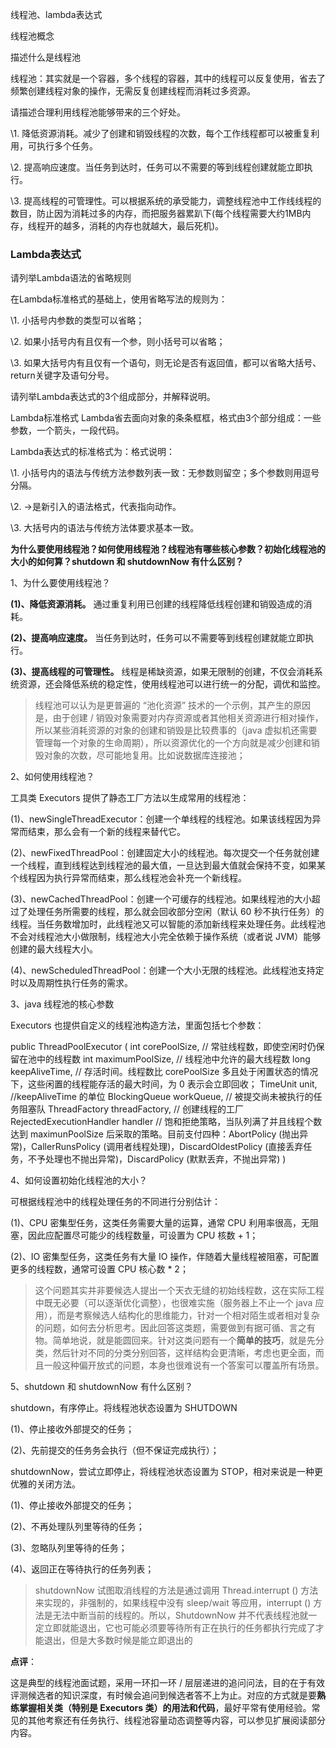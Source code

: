 线程池、lambda表达式

线程池概念

描述什么是线程池

线程池：其实就是一个容器，多个线程的容器，其中的线程可以反复使用，省去了频繁创建线程对象的操作，无需反复创建线程而消耗过多资源。

请描述合理利用线程池能够带来的三个好处。

\1. 降低资源消耗。减少了创建和销毁线程的次数，每个工作线程都可以被重复利用，可执行多个任务。

 \2. 提高响应速度。当任务到达时，任务可以不需要的等到线程创建就能立即执行。

 \3. 提高线程的可管理性。可以根据系统的承受能力，调整线程池中工作线线程的数目，防止因为消耗过多的内存，而把服务器累趴下(每个线程需要大约1MB内存，线程开的越多，消耗的内存也就越大，最后死机)。

### Lambda表达式

请列举Lambda语法的省略规则

在Lambda标准格式的基础上，使用省略写法的规则为：

\1.    小括号内参数的类型可以省略；

\2.    如果小括号内有且仅有一个参，则小括号可以省略；

\3.    如果大括号内有且仅有一个语句，则无论是否有返回值，都可以省略大括号、return关键字及语句分号。

请列举Lambda表达式的3个组成部分，并解释说明。

Lambda标准格式 Lambda省去面向对象的条条框框，格式由3个部分组成：一些参数，一个箭头，一段代码。

Lambda表达式的标准格式为：格式说明：

\1.    小括号内的语法与传统方法参数列表一致：无参数则留空；多个参数则用逗号分隔。

\2.    ->是新引入的语法格式，代表指向动作。

\3.    大括号内的语法与传统方法体要求基本一致。

**为什么要使用线程池？如何使用线程池？线程池有哪些核心参数？初始化线程池的大小的如何算？shutdown 和 shutdownNow 有什么区别？**

1、为什么要使用线程池？

**(1)、降低资源消耗。** 通过重复利用已创建的线程降低线程创建和销毁造成的消耗。

**(2)、提高响应速度。** 当任务到达时，任务可以不需要等到线程创建就能立即执行。

**(3)、提高线程的可管理性。** 线程是稀缺资源，如果无限制的创建，不仅会消耗系统资源，还会降低系统的稳定性，使用线程池可以进行统一的分配，调优和监控。

> 线程池可以认为是更普遍的 “池化资源” 技术的一个示例，其产生的原因是，由于创建 / 销毁对象需要对内存资源或者其他相关资源进行相对操作，所以某些消耗资源的对象的创建和销毁是比较费事的（java 虚拟机还需要管理每一个对象的生命周期），所以资源优化的一个方向就是减少创建和销毁对象的次数，尽可能地复用。比如说数据库连接池；

2、如何使用线程池？

工具类 Executors 提供了静态工厂方法以生成常用的线程池：

(1)、newSingleThreadExecutor：创建一个单线程的线程池。如果该线程因为异常而结束，那么会有一个新的线程来替代它。

(2)、newFixedThreadPool：创建固定大小的线程池。每次提交一个任务就创建一个线程，直到线程达到线程池的最大值，一旦达到最大值就会保持不变，如果某个线程因为执行异常而结束，那么线程池会补充一个新线程。

(3)、newCachedThreadPool：创建一个可缓存的线程池。如果线程池的大小超过了处理任务所需要的线程，那么就会回收部分空闲（默认 60 秒不执行任务）的线程。当任务数增加时，此线程池又可以智能的添加新线程来处理任务。此线程池不会对线程池大小做限制，线程池大小完全依赖于操作系统（或者说 JVM）能够创建的最大线程大小。

(4)、newScheduledThreadPool：创建一个大小无限的线程池。此线程池支持定时以及周期性执行任务的需求。

3、java 线程池的核心参数

Executors 也提供自定义的线程池构造方法，里面包括七个参数：

public ThreadPoolExecutor ( int corePoolSize, // 常驻线程数，即使空闲时仍保留在池中的线程数
int maximumPoolSize, // 线程池中允许的最大线程数
long keepAliveTime, // 存活时间。线程数比 corePoolSize 多且处于闲置状态的情况下，这些闲置的线程能存活的最大时间，为 0 表示会立即回收；
TimeUnit unit, //keepAliveTime 的单位
BlockingQueue workQueue, // 被提交尚未被执行的任务阻塞队
ThreadFactory threadFactory, // 创建线程的工厂
RejectedExecutionHandler handler // 饱和拒绝策略，当队列满了并且线程个数达到 maximunPoolSize 后采取的策略。目前支付四种：AbortPolicy (抛出异常)，CallerRunsPolicy (调用者线程处理)，DiscardOldestPolicy (直接丢弃任务，不予处理也不抛出异常)，DiscardPolicy (默默丢弃，不抛出异常)
)

4、如何设置初始化线程池的大小？

可根据线程池中的线程处理任务的不同进行分别估计：

(1)、CPU 密集型任务，这类任务需要大量的运算，通常 CPU 利用率很高，无阻塞，因此应配置尽可能少的线程数量，可设置为 CPU 核数 + 1；

(2)、IO 密集型任务，这类任务有大量 IO 操作，伴随着大量线程被阻塞，可配置更多的线程数，通常可设置 CPU 核心数 * 2；

> 这个问题其实并非要候选人提出一个天衣无缝的初始线程数，这在实际工程中既无必要（可以逐渐优化调整），也很难实施（服务器上不止一个 java 应用），而是考察候选人结构化的思维能力，针对一个相对陌生或者相对复杂的问题，如何去分析思考。因此回答这类题，需要做到有据可循、言之有物。简单地说，就是能圆回来。针对这类问题有一个**简单的技巧**，就是先分类，然后针对不同的分类分别回答，这样结构会更清晰，考虑也更全面，而且一般这种偏开放式的问题，本身也很难说有一个答案可以覆盖所有场景。

5、shutdown 和 shutdownNow 有什么区别？

shutdown，有序停止。将线程池状态设置为 SHUTDOWN

(1)、停止接收外部提交的任务；

(2)、先前提交的任务务会执行（但不保证完成执行）；

shutdownNow，尝试立即停止，将线程池状态设置为 STOP，相对来说是一种更优雅的关闭方法。

(1)、停止接收外部提交的任务；

(2)、不再处理队列里等待的任务；

(3)、忽略队列里等待的任务；

(4)、返回正在等待执行的任务列表；

> shutdownNow 试图取消线程的方法是通过调用 Thread.interrupt () 方法来实现的，非强制的，如果线程中没有 sleep/wait 等应用，interrupt () 方法是无法中断当前的线程的。所以，ShutdownNow 并不代表线程池就一定立即就能退出，它也可能必须要等待所有正在执行的任务都执行完成了才能退出，但是大多数时候是能立即退出的

**点评**：

这是典型的线程池面试题，采用一环扣一环 / 层层递进的追问问法，目的在于有效评测候选者的知识深度，有时候会追问到候选者答不上为止。对应的方式就是要**熟练掌握相关类（特别是 Executors 类）的用法和代码**，最好平常有使用经验。常见的其他考察还有任务执行、线程池容量动态调整等内容，可以参见扩展阅读部分内容。